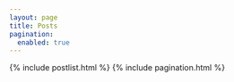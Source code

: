```yaml
---
layout: page
title: Posts
pagination:
  enabled: true
---
```



{% include postlist.html %}
{% include pagination.html %}

